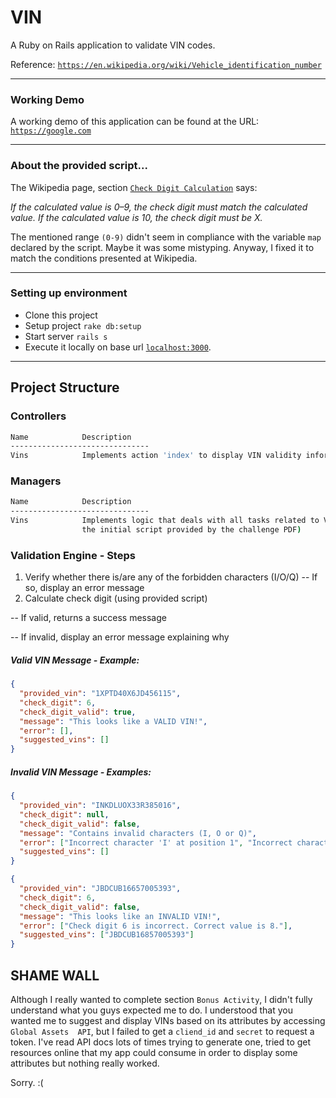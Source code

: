 # VIN

A Ruby on Rails application to validate VIN codes.

Reference: [`https://en.wikipedia.org/wiki/Vehicle_identification_number`](https://en.wikipedia.org/wiki/Vehicle_identification_number)

_____________________
### Working Demo

A working demo of this application can be found at the URL: [`https://google.com`](https://google.com)

_____________________
### About the provided script...

The Wikipedia page, section [`Check Digit Calculation`](https://en.wikipedia.org/wiki/Vehicle_identification_number#Check-digit_calculation) says:

_If the calculated value is 0–9, the check digit must match the calculated value.
 If the calculated value is 10, the check digit must be X._

The mentioned range `(0-9)` didn't seem in compliance with the variable `map` declared by the script.
Maybe it was some mistyping. Anyway, I fixed it to match the conditions presented at Wikipedia.

_____________________
### Setting up environment

  * Clone this project
  * Setup project `rake db:setup`
  * Start server `rails s`
  * Execute it locally on base url [`localhost:3000`](http://localhost:3000).

____________________________
## Project Structure

### Controllers
```sh
Name            Description
-------------------------------
Vins            Implements action 'index' to display VIN validity information
```

### Managers
```sh
Name            Description
-------------------------------
Vins            Implements logic that deals with all tasks related to VIN validation (including
                the initial script provided by the challenge PDF)
```

### Validation Engine - Steps
1. Verify whether there is/are any of the forbidden characters (I/O/Q)
 -- If so, display an error message
2. Calculate check digit (using provided script)

 -- If valid, returns a success message

 -- If invalid, display an error message explaining why

##### Valid VIN Message - Example:
```json
{
  "provided_vin": "1XPTD40X6JD456115",
  "check_digit": 6,
  "check_digit_valid": true,
  "message": "This looks like a VALID VIN!",
  "error": [],
  "suggested_vins": []
}
```

##### Invalid VIN Message - Examples:
```json
{
  "provided_vin": "INKDLUOX33R385016",
  "check_digit": null,
  "check_digit_valid": false,
  "message": "Contains invalid characters (I, O or Q)",
  "error": ["Incorrect character 'I' at position 1", "Incorrect character 'O' at position 7"],
  "suggested_vins": []
}
```

```json
{
  "provided_vin": "JBDCUB16657005393",
  "check_digit": 6,
  "check_digit_valid": false,
  "message": "This looks like an INVALID VIN!",
  "error": ["Check digit 6 is incorrect. Correct value is 8."],
  "suggested_vins": ["JBDCUB16857005393"]
}
```


## SHAME WALL

Although I really wanted to complete section `Bonus Activity`, I didn't fully understand what you guys expected me to
 do. I understood that you wanted me to suggest and display VINs based on its attributes by accessing `Global Assets 
 API`, but I failed to get a `cliend_id` and `secret` to request a token. I've read API docs lots of times trying to 
 generate one, tried to get resources online that my app could consume in order to display some attributes but nothing 
 really worked.

 Sorry. :(


